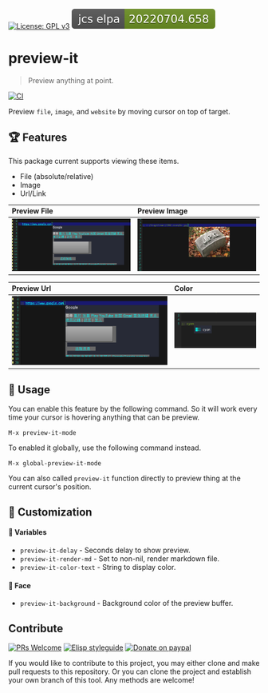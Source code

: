 [![License: GPL v3](https://img.shields.io/badge/License-GPL%20v3-blue.svg)](https://www.gnu.org/licenses/gpl-3.0)
[![JCS-ELPA](https://raw.githubusercontent.com/jcs-emacs/badges/master/elpa/v/preview-it.svg)](https://jcs-emacs.github.io/jcs-elpa/#/preview-it)

# preview-it
> Preview anything at point.

[![CI](https://github.com/jcs-elpa/preview-it/actions/workflows/test.yml/badge.svg)](https://github.com/jcs-elpa/preview-it/actions/workflows/test.yml)

Preview `file`, `image`, and `website` by moving cursor on top of target.

## 🏆 Features

This package current supports viewing these items.

* File (absolute/relative)
* Image
* Url/Link

| Preview File       | Preview Image        |
|:-------------------|:---------------------|
| ![](./etc/url.png) | ![](./etc/image.png) |

| Preview Url        | Color                |
|:-------------------|:---------------------|
| ![](./etc/url.png) | ![](./etc/color.png) |

## 🔨 Usage

You can enable this feature by the following command. So it will work every time
your cursor is hovering anything that can be preview.

```
M-x preview-it-mode
```

To enabled it globally, use the following command instead.

```
M-x global-preview-it-mode
```

You can also called `preview-it` function directly to preview thing at the current
cursor's position.

## 🔧 Customization

#### 🧪 Variables

* `preview-it-delay` - Seconds delay to show preview.
* `preview-it-render-md` - Set to non-nil, render markdown file.
* `preview-it-color-text` - String to display color.

#### 🧪 Face

* `preview-it-background` - Background color of the preview buffer.

## Contribute

[![PRs Welcome](https://img.shields.io/badge/PRs-welcome-brightgreen.svg)](http://makeapullrequest.com)
[![Elisp styleguide](https://img.shields.io/badge/elisp-style%20guide-purple)](https://github.com/bbatsov/emacs-lisp-style-guide)
[![Donate on paypal](https://img.shields.io/badge/paypal-donate-1?logo=paypal&color=blue)](https://www.paypal.me/jcs090218)

If you would like to contribute to this project, you may either
clone and make pull requests to this repository. Or you can
clone the project and establish your own branch of this tool.
Any methods are welcome!
